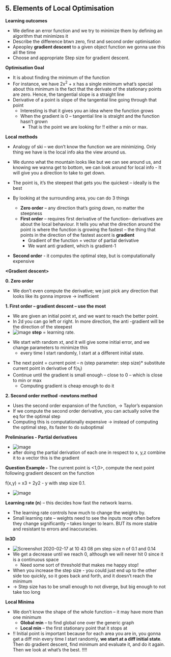 
## **5. Elements of Local Optimisation**

**Learning outcomes**

  - We define an error function and we try to minimize them by defining
    an algorithm that minimizes it
  - Describe the difference btwn zero, first and second order
    optimisation
  - Apeopley **gradient descent** to a given object function we gonna
    use this all the time
  - Choose and appropriate Step size for gradient descent.

**Optimisation Goal**

  - It is about finding the minimum of the function
  - For instance, we have 2x<sup>2</sup> + x has a single minimum what’s
    special about this minimum is the fact that the derivate of the
    stationary points are zero. Hence, the
    <span class="underline">tangential slope</span> is a straight line
  - Derivative of a point is slope of the tangential line going through
    that point
      - Interesting is that it gives you an idea where the function
        grows
      - When the gradient is 0 – tangential line is straight and the
        function hasn’t grown
          - That is the point we are looking for \!\! either a min or
            max.

**Local** **methods**

  - Analogy of ski – we don’t know the function we are minimizing. Only
    thing we have is the local info aka the view around us.
  - We dunno what the mountain looks like but we can see around us, and
    knowing we wanna get to bottom, we can look around for local info -
    It will give you a direction to take to get down.
  - The point is, it’s the steepest that gets you the quickest – ideally
    is the best
  - By looking at the surrounding area, you can do 3 things
      - **Zero order** – any direction that’s going down, no matter the
        steepness
      - **First order** – requires first derivative of the function–
        derivatives are about the local behaviour. It tells you what the
        direction around the point is where the function is growing the
        fastest – the thing that points in the direction of the fastest
        ascent is **gradient**
          - Gradient of the function = vector of partial derivative
          - We want anti gradient, which is gradient-1

  - **Second order** - it computes the optimal step, but is
    computationally expensive

**\<Gradient descent\>**

**0. Zero order**

  - We don’t even compute the derivative; we just pick any direction
    that looks like its gonna improve → inefficient

**1. First order – gradient descent – use the most**

  - We are given an initial point xt, and we want to reach the better
    point.
  - In 2d you can go left or right. In more direction, the anti
    -gradient will be the direction of the steepest
  - ![image](https://user-images.githubusercontent.com/33334078/74690262-5179a800-51d6-11ea-9c55-c7ebc699f11f.png) **step** = learning rate.

<!-- end list -->

  - We start with random xt, and it will give some initial error, and we
    change parameters to minimize this
      - every time I start randomly, I start at a different initial
        state.

<!-- end list -->

  - The next point = current point – n (step parameter: step size)\*
    substitute current point in derivative of f(x<sub>t</sub>)
  - Continue until the gradient is small enough – close to 0 – which is
    close to min or max
      - Computing gradient is cheap enough to do it

**2. Second order method -newtons method**

  - Uses the second order expansion of the function,
    <span class="underline">→ Taylor’s expansion</span>
  - If we compute the second order derivative, you can actually solve
    the eq for the <span class="underline">optimal step</span>
  - Computing this is computationally expensive → instead of computing the
    optimal step, its faster to do suboptimal

**Preliminaries - Partial derivatives**

  - ![image](https://user-images.githubusercontent.com/33334078/74690285-69e9c280-51d6-11ea-8979-eaac250085ab.png)
  - after doing the partial derivation of each one in respect to x, y,z
    combine it to a vector this is the gradient

**Question Example -** The current point is \<1,0\>, compute the next
point following gradient descent on the function

f(x,y) = x3 + 2y2 - y with step size 0.1.

  - ![image](https://user-images.githubusercontent.com/33334078/74690291-6ce4b300-51d6-11ea-92d0-99c0dbccf3b9.png)

**Learning rate (n**) – this decides how fast the network learns.

  - The learning rate controls <span class="underline">how much to
    change the weights b</span>y.
  - Small learning rate – weights need to see the inputs more often
    before they change significantly – takes longer to learn. BUT its
    more stable and resistant to errors and inaccuracies.

**In3D**

  - ![Screenshot 2020-02-17 at 10 43 08 pm](https://user-images.githubusercontent.com/33334078/74690398-e086c000-51d6-11ea-8490-ec8b57b9ea9c.png) step size n of 0.1 and 0.14
  - We get a decrease until we reach 0, although we will never hit 0
    since it is a continuous space
      - Need some sort of threshold that makes me happy stop\!
  - When you increase the step size - you could just end up to the other
    side too quickly, so it goes back and forth, and it doesn’t reach
    the minimum
  - → Step size has to be small enough to not diverge, but big enough to
    not take too long

**Local Minima**

  - We don’t know the shape of the whole function – it may have more
    than one minimum
      - **Global min** – to find global one over the generic graph
      - **Local min** – the first stationary point that it stops at
  - \!\! Initial point is important because for each area you are in, you
    gonna get a diff min every time I start randomly,
    __we start at a diff initial state__.
    Then do gradient descent, find minimum and evaluate it, and do it again. Then we look at what’s the best. \!\!\!\!

